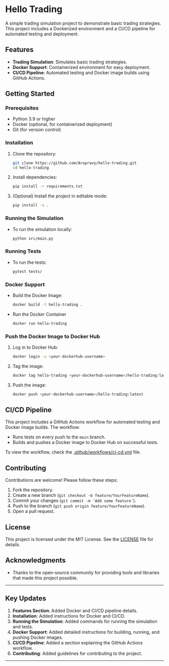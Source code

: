 # Hello Trading

A simple trading simulation project to demonstrate basic trading strategies. This project includes a Dockerized environment and a CI/CD pipeline for automated testing and deployment.

## Features

- **Trading Simulation**: Simulates basic trading strategies.
- **Docker Support**: Containerized environment for easy deployment.
- **CI/CD Pipeline**: Automated testing and Docker image builds using GitHub Actions.

## Getting Started

### Prerequisites

- Python 3.9 or higher
- Docker (optional, for containerized deployment)
- Git (for version control)

### Installation

1. Clone the repository:
   ```bash
   git clone https://github.com/Arupravy/hello-trading.git
   cd hello-trading

2. Install dependencies:
   ```bash
   pip install -r requirements.txt

3. (Optional) Install the project in editable mode:
    ```bash
   pip install -e .

### Running the Simulation

- To run the simulation locally:
   ```bash
   python src/main.py

### Running Tests

- To run the tests:
   ```bash
   pytest tests/

### Docker Support

- Build the Docker Image:
   ```bash
   docker build -t hello-trading .

- Run the Docker Container
   ```bash
   docker run hello-trading

### Push the Docker Image to Docker Hub

1. Log in to Docker Hub:
   ```bash
   docker login -u <your-dockerhub-username>
   
2. Tag the image:
   ```bash
   docker tag hello-trading <your-dockerhub-username>/hello-trading:latest

3. Push the image:
    ```bash
   docker push <your-dockerhub-username>/hello-trading:latest

## CI/CD Pipeline

This project includes a GitHub Actions workflow for automated testing and Docker image builds. The workflow:

- Runs tests on every push to the `main` branch.
- Builds and pushes a Docker image to Docker Hub on successful tests.

To view the workflow, check the [.github/workflows/ci-cd.yml](.github/workflows/ci-cd.yml) file.

## Contributing

Contributions are welcome! Please follow these steps:

1. Fork the repository.
2. Create a new branch (`git checkout -b feature/YourFeatureName`).
3. Commit your changes (`git commit -m 'Add some feature'`).
4. Push to the branch (`git push origin feature/YourFeatureName`).
5. Open a pull request.

## License

This project is licensed under the MIT License. See the [LICENSE](LICENSE) file for details.

## Acknowledgments

- Thanks to the open-source community for providing tools and libraries that made this project possible.


    
---
## **Key Updates**
1. **Features Section**: Added Docker and CI/CD pipeline details.
2. **Installation**: Added instructions for Docker and CI/CD.
3. **Running the Simulation**: Added commands for running the simulation and tests.
4. **Docker Support**: Added detailed instructions for building, running, and pushing Docker images.
5. **CI/CD Pipeline**: Added a section explaining the GitHub Actions workflow.
6. **Contributing**: Added guidelines for contributing to the project.

---